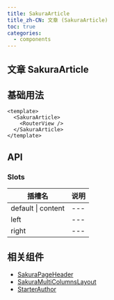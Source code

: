 ```yaml
---
title: SakuraArticle
title_zh-CN: 文章 (SakuraArticle)
toc: true
categories:
  - components
---
```


## 文章 SakuraArticle

## 基础用法

```vue
<template>
  <SakuraArticle>
    <RouterView />
  </SakuraArticle>
</template>
```

## API

### Slots

| 插槽名 | 说明 |
| --- | --- |
| default \| content | --- |
| left | --- |
| right | --- |

## 相关组件

- [SakuraPageHeader](/components/SakuraPageHeader)
- [SakuraMultiColumnsLayout](/components-layout/SakuraMultiColumnsLayout)
- [StarterAuthor](/components/StarterAuthor)

